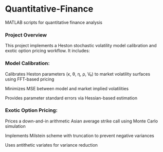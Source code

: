 # Quantitative-Finance
MATLAB scripts for quantitative finance analysis

### Project Overview

This project implements a Heston stochastic volatility model calibration and exotic option pricing workflow. It includes:

### Model Calibration:

Calibrates Heston parameters (κ, θ, η, ρ, V₀) to market volatility surfaces using FFT-based pricing

Minimizes MSE between model and market implied volatilities

Provides parameter standard errors via Hessian-based estimation

### Exotic Option Pricing:

Prices a down-and-in arithmetic Asian average strike call using Monte Carlo simulation

Implements Milstein scheme with truncation to prevent negative variances

Uses antithetic variates for variance reduction
